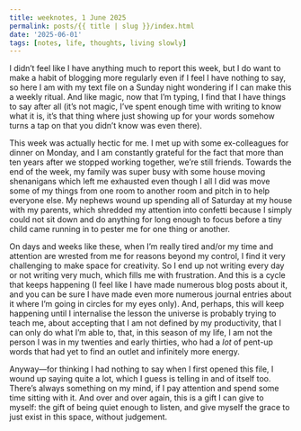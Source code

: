 ```yaml
---
title: weeknotes, 1 June 2025
permalink: posts/{{ title | slug }}/index.html
date: '2025-06-01'
tags: [notes, life, thoughts, living slowly]
---
```


I didn’t feel like I have anything much to report this week, but I do want to make a habit of blogging more regularly even if I feel I have nothing to say, so here I am with my text file on a Sunday night wondering if I can make this a weekly ritual. And like magic, now that I’m typing, I find that I have things to say after all (it’s not magic, I’ve spent enough time with writing to know what it is, it’s that thing where just showing up for your words somehow turns a tap on that you didn’t know was even there).

This week was actually hectic for me. I met up with some ex-colleagues for dinner on Monday, and I am constantly grateful for the fact that more than ten years after we stopped working together, we’re still friends. Towards the end of the week, my family was super busy with some house moving shenanigans which left me exhausted even though I all I did was move some of my things from one room to another room and pitch in to help everyone else. My nephews wound up spending all of Saturday at my house with my parents, which shredded my attention into confetti because I simply could not sit down and do anything for long enough to focus before a tiny child came running in to pester me for one thing or another.

On days and weeks like these, when I’m really tired and/or my time and attention are wrested from me for reasons beyond my control, I find it very challenging to make space for creativity. So I end up not writing every day or not writing very much, which fills me with frustration. And this is a cycle that keeps happening (I feel like I have made numerous blog posts about it, and you can be sure I have made even more numerous journal entries about it where I’m going in circles for my eyes only). And, perhaps, this will keep happening until I internalise the lesson the universe is probably trying to teach me, about accepting that I am not defined by my productivity, that I can only do what I’m able to, that, in this season of my life, I am not the person I was in my twenties and early thirties, who had a *lot* of pent-up words that had yet to find an outlet and infinitely more energy.

Anyway—for thinking I had nothing to say when I first opened this file, I wound up saying quite a lot, which I guess is telling in and of itself too. There’s always something on my mind, if I pay attention and spend some time sitting with it. And over and over again, this is a gift I can give to myself: the gift of being quiet enough to listen, and give myself the grace to just exist in this space, without judgement.
